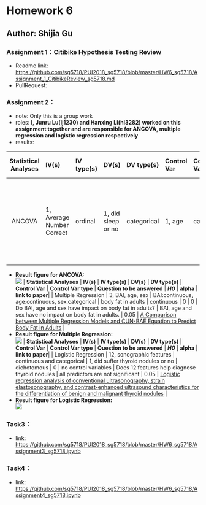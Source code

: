 # Homework 6
## Author: Shijia Gu

### Assignment 1：Citibike Hypothesis Testing Review
- Readme link: https://github.com/sg5718/PUI2018_sg5718/blob/master/HW6_sg5718/Assignment_1_CitibikeReview_sg5718.md
- PullRequest:

### Assignment 2：
- note: Only this is a group work
- roles: **I, Junru Lu(lj1230) and Hanxing Li(hl3282) worked on this assignment together and are responsible for ANCOVA, multiple regression and logistic regression respectively**
- results:  

| **Statistical Analyses**	|  **IV(s)** |  **IV type(s)** |  **DV(s)**  |  **DV type(s)**  |  **Control Var** | **Control Var type**  | **Question to be answered** | **_H0_** | **alpha** | **link to paper**| 
|:-------------------------:|:-----------------------------------------------------------------------|:----------------|:-------------|:-------------|:------------|:------------- |:------------------|:----:|:-------:|:-------|
| ANCOVA | 1, Average Number Correct | ordinal | 1, did sleep or no | categorical | 1, age | categorical | Does sleep improve memory in early adolescence sample？| Average Number Correct with sleep <= Average Number Correct without sleep | 0.05 | [Sleep Improves Memory: The Effect of Sleep on Long Term Memory in Early Adolescence](https://journals.plos.org/plosone/article?id=10.1371/journal.pone.0042191#s4) |
- **Result figure for ANCOVA:**  
![](https://github.com/sg5718/PUI2018_sg5718/blob/master/HW6_sg5718/Assignment_2_ANCOVA.png)
| **Statistical Analyses**	|  **IV(s)** |  **IV type(s)** |  **DV(s)**  |  **DV type(s)**  |  **Control Var** | **Control Var type**  | **Question to be answered** | **_H0_** | **alpha** | **link to paper**| 
| Multiple Regression | 3, BAI, age, sex | BAI:continuous, age:continuous, sex:categorical | body fat in adults | continuous | 0 | 0 | Do BAI, age and sex have impact on body fat in adults? | BAI, age and sex have no impact on body fat in adults. | 0.05 | [A Comparison between Multiple Regression Models and CUN-BAE Equation to Predict Body Fat in Adults](https://journals.plos.org/plosone/article?id=10.1371/journal.pone.0122291) |
- **Result figure for Multiple Regression:**  
![](https://github.com/sg5718/PUI2018_sg5718/blob/master/HW6_sg5718/Assignment_2_MultipleRegression.PNG)
| **Statistical Analyses**	|  **IV(s)** |  **IV type(s)** |  **DV(s)**  |  **DV type(s)**  |  **Control Var** | **Control Var type**  | **Question to be answered** | **_H0_** | **alpha** | **link to paper**| 
| Logistic Regression | 12, sonographic features | continuous and categorical | 1, did suffer thyroid nodules or no | dichotomous | 0 | no control variables | Does 12 features help diagnose thyroid nodules | all predictors are not significant | 0.05 | [Logistic regression analysis of conventional ultrasonography, strain elastosonography, and contrast-enhanced ultrasound characteristics for the differentiation of benign and malignant thyroid nodules](https://journals.plos.org/plosone/article?id=10.1371/journal.pone.0188987) |
- **Result figure for Logistic Regression:**  
![](https://github.com/sg5718/PUI2018_sg5718/blob/master/HW6_sg5718/Assignment_2_LogisticRegression.PNG)

### Task3：
- link: https://github.com/sg5718/PUI2018_sg5718/blob/master/HW6_sg5718/Assignment3_sg5718.ipynb

### Task4：
- link: https://github.com/sg5718/PUI2018_sg5718/blob/master/HW6_sg5718/Assignment4_sg5718.ipynb

